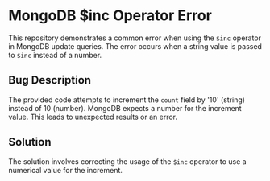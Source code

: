 # MongoDB $inc Operator Error
This repository demonstrates a common error when using the `$inc` operator in MongoDB update queries.  The error occurs when a string value is passed to `$inc` instead of a number.

## Bug Description
The provided code attempts to increment the `count` field by '10' (string) instead of 10 (number).  MongoDB expects a number for the increment value. This leads to unexpected results or an error.

## Solution
The solution involves correcting the usage of the `$inc` operator to use a numerical value for the increment.

